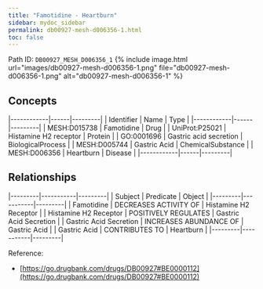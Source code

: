 ```yaml
---
title: "Famotidine - Heartburn"
sidebar: mydoc_sidebar
permalink: db00927-mesh-d006356-1.html
toc: false 
---
```



Path ID: `DB00927_MESH_D006356_1`
{% include image.html url="images/db00927-mesh-d006356-1.png" file="db00927-mesh-d006356-1.png" alt="db00927-mesh-d006356-1" %}

## Concepts

|------------|------|---------|
| Identifier | Name | Type    |
|------------|------|---------|
| MESH:D015738 | Famotidine | Drug |
| UniProt:P25021 | Histamine H2 receptor | Protein |
| GO:0001696 | Gastric acid secretion | BiologicalProcess |
| MESH:D005744 | Gastric Acid | ChemicalSubstance |
| MESH:D006356 | Heartburn | Disease |
|------------|------|---------|

## Relationships

|---------|-----------|---------|
| Subject | Predicate | Object  |
|---------|-----------|---------|
| Famotidine | DECREASES ACTIVITY OF | Histamine H2 Receptor |
| Histamine H2 Receptor | POSITIVELY REGULATES | Gastric Acid Secretion |
| Gastric Acid Secretion | INCREASES ABUNDANCE OF | Gastric Acid |
| Gastric Acid | CONTRIBUTES TO | Heartburn |
|---------|-----------|---------|

Reference: 
  - [https://go.drugbank.com/drugs/DB00927#BE0000112](https://go.drugbank.com/drugs/DB00927#BE0000112)

